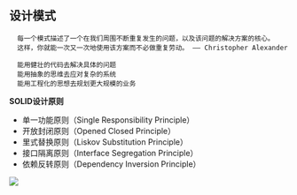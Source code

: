 ## 设计模式

``` 
  每一个模式描述了一个在我们周围不断重复发生的问题，以及该问题的解决方案的核心。
  这样，你就能一次又一次地使用该方案而不必做重复劳动。 —— Christopher Alexander
```

``` 
  能用健壮的代码去解决具体的问题
  能用抽象的思维去应对复杂的系统
  能用工程化的思想去规划更大规模的业务
```

**SOLID设计原则**

* 单一功能原则（Single Responsibility Principle）
* 开放封闭原则（Opened Closed Principle）
* 里式替换原则（Liskov Substitution Principle）
* 接口隔离原则（Interface Segregation Principle）
* 依赖反转原则（Dependency Inversion Principle）

![](https://github.com/WuLianN/design-pattern/blob/master/images/23.png)
